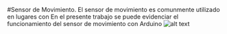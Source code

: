 #Sensor de Movimiento.
El sensor de movimiento es comunmente utilizado en lugares con En el presente trabajo se puede evidenciar el funcionamiento del sensor de movimiento con Arduino
![alt text](https://github.com/santiagovargas1/Trabajo-2019/blob/master/Imagenes/holim%C3%A1tico.png)
